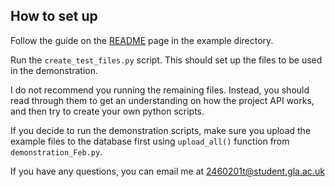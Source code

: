 ## How to set up

Follow the guide on the [README](../README.md) page in the example directory.

Run the `create_test_files.py` script. This should set up the files to be used in the demonstration.

I do not recommend you running the remaining files. Instead, you should read 
through them to get an understanding on how the project API works,
and then try to create your own python scripts.

If you decide to run the demonstration scripts, make sure you upload the example files to the database first using `upload_all()` function from `demonstration_Feb.py`.

If you have any questions, you can email me at 2460201t@student.gla.ac.uk
